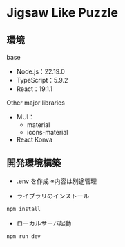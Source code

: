 # Jigsaw Like Puzzle

## 環境
base
- Node.js：22.19.0
- TypeScript：5.9.2
- React：19.1.1

Other major libraries
- MUI：
  - material
  - icons-material
- React Konva

## 開発環境構築
- .env を作成
  ※内容は別途管理

- ライブラリのインストール
```bash
npm install
```

- ローカルサーバ起動
```bash
npm run dev
```
